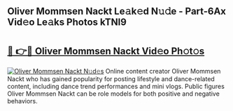 ## Oliver Mommsen Nackt Le𝚊k𝚎d N𝚞𝚍e - Part-6Ax Vid𝚎o Le𝚊ks Photos kTNl9

# <h2><a href="http://fb85px.evod.top/?m=Oliver+Mommsen+Nackt">🔗 👉🔴 Oliver Mommsen Nackt Vid𝚎o Ph𝚘t𝚘s</a></h2>

[![Oliver Mommsen Nackt N𝚞d𝚎s](https://i.imgur.com/8V9OHl7.gif)](http://fb85px.evod.top/?m=Oliver+Mommsen+Nackt)
Online content creator Oliver Mommsen Nackt who has gained popularity for posting lifestyle and dance-related content, including dance trend performances and mini vlogs. Public figures Oliver Mommsen Nackt can be role models for both positive and negative behaviors. 
